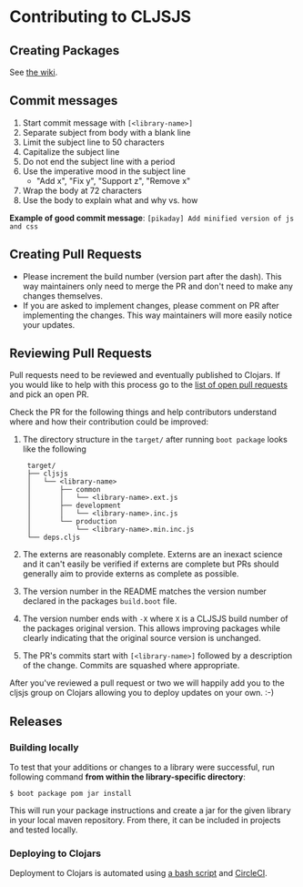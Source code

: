 # Contributing to CLJSJS

## Creating Packages

See [the wiki](https://github.com/cljsjs/packages/wiki/Creating-Packages).

## Commit messages

1. Start commit message with `[<library-name>]`
1. Separate subject from body with a blank line
2. Limit the subject line to 50 characters
3. Capitalize the subject line
4. Do not end the subject line with a period
5. Use the imperative mood in the subject line
    - "Add x", "Fix y", "Support z", "Remove x"
6. Wrap the body at 72 characters
7. Use the body to explain what and why vs. how

**Example of good commit message**: `[pikaday] Add minified version of js and css`

## Creating Pull Requests

- Please increment the build number (version part after the dash). This way maintainers only need to merge the PR and don't need to make any changes themselves.
- If you are asked to implement changes, please comment on PR after implementing the changes. This way maintainers will more easily notice your updates.

## Reviewing Pull Requests

Pull requests need to be reviewed and eventually published to Clojars.
If you would like to help with this process go to the
[list of open pull requests][prs] and pick an open PR.

Check the PR for the following things and help contributors understand
where and how their contribution could be improved:

1. The directory structure in the `target/` after running `boot
   package` looks like the following

        target/
        ├── cljsjs
        │   └── <library-name>
        │       ├── common
        │       │   └── <library-name>.ext.js
        │       ├── development
        │       │   └── <library-name>.inc.js
        │       └── production
        │           └── <library-name>.min.inc.js
        └── deps.cljs

2. The externs are reasonably complete. Externs are an inexact science
   and it can't easily be verified if externs are complete but PRs
   should generally aim to provide externs as complete as possible.
3. The version number in the README matches the version number declared
   in the packages `build.boot` file.
4. The version number ends with `-X` where `X` is a CLJSJS build number
   of the packages original version. This allows improving
   packages while clearly indicating that the original source version
   is unchanged.
5. The PR's commits start with `[<library-name>]` followed by a description
   of the change. Commits are squashed where appropriate.

After you've reviewed a pull request or two we will happily add you to
the cljsjs group on Clojars allowing you to deploy updates on your
own. :-)

## Releases

### Building locally

To test that your additions or changes to a library were successful,
run following command **from within the
library-specific directory**:

```
$ boot package pom jar install
```

This will run your package instructions and create a jar for the given
library in your local maven repository. From there, it can be included
in projects and tested locally.

### Deploying to Clojars

Deployment to Clojars is automated using [a bash script](./deploy-changed.sh) and [CircleCI](https://circleci.com/gh/cljsjs/packages).

[prs]: https://github.com/cljsjs/packages/pulls
